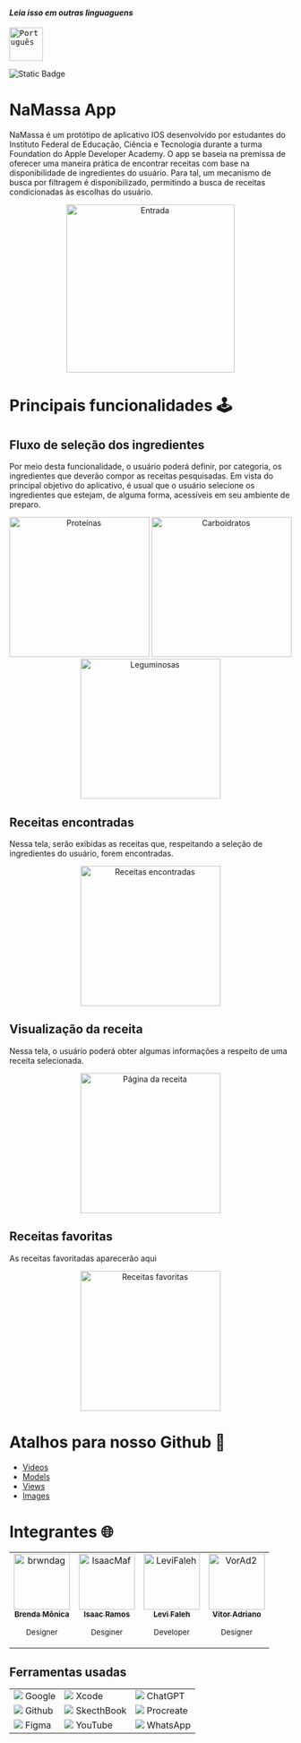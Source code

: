 #### _Leia isso em outras linguaguens_
<kbd>[<img title="Português" alt="Português" src="NamassaUtils/usaFlag.png" width="60">](NamassaUtils/Translations/READMEen.md)</kbd>


![Static Badge](https://img.shields.io/badge/Swift-5-blue?logo=Swift&logoColor=%23F05138)


# NaMassa App
  NaMassa é um protótipo de aplicativo IOS desenvolvido por estudantes do Instituto Federal de Educação, Ciência e Tecnologia durante a turma Foundation do Apple Developer Academy.
O app se baseia na premissa de oferecer uma maneira prática de encontrar receitas com base na disponibilidade de ingredientes do usuário. Para tal, um mecanismo de busca por filtragem é disponibilizado, permitindo a busca de receitas condicionadas às escolhas do usuário.

<p align="center">
  <img src="NamassaUtils/Screens/Inicializar.png" alt="Entrada" width="300"> 
</p>


# Principais funcionalidades :joystick:

## Fluxo de seleção dos ingredientes

Por meio desta funcionalidade, o usuário poderá definir, por categoria, os ingredientes que deverão compor as receitas pesquisadas. Em vista do principal objetivo do aplicativo, é usual que o usuário selecione os ingredientes que estejam, de alguma forma, acessíveis em seu ambiente de preparo.

<p align="center">
  <img src="NamassaUtils/Screens/Proteinas.png" alt="Proteínas" width="250" >
  <img src="NamassaUtils/Screens/Carboidratos.png" alt="Carboidratos" width="250">
  <img src="NamassaUtils/Screens/Leguminosas.png" alt="Leguminosas" width="250">
</p>

## Receitas encontradas

Nessa tela, serão exibidas as receitas que, respeitando a seleção de ingredientes do usuário, forem encontradas.

<p align="center">
  <img src="NamassaUtils/Screens/Encontradas.png" alt="Receitas encontradas" width="250" >
</p>

## Visualização da receita
Nessa tela, o usuário poderá obter algumas informações a respeito de uma receita selecionada.

<p align="center">
  <img src="NamassaUtils/Screens/Receita.png" alt="Página da receita" width="250" >
</p>

## Receitas favoritas
As receitas favoritadas aparecerão aqui

<p align="center">
  <img src="NamassaUtils/Screens/Favoritas.png" alt="Receitas favoritas" width="250" >
</p>

# Atalhos para nosso Github 🎯
- [Videos](NamassaUtils/Videos)
- [Models](Namassa/Models)  
- [Views](Namassa/Views)  
- [Images](NamassaUtils)

# Integrantes 🌐
<div align="center">
<table>
  <tbody>
    <tr>
      <td align="center"><a href="https://github.com/brwndag"><img src="https://avatars.githubusercontent.com/brwndag" width="100px;" alt="brwndag"/><br /><sub><b>Brenda Mônica</b>
        </a>
        <p><sub>Designer</sub></p></sub></td>
      <td align="center"><a href="https://github.com/IsaacMaf"><img src="https://avatars.githubusercontent.com/IsaacMaf" width="100px;" alt="IsaacMaf"/><br /><sub><b>Isaac Ramos</b></a>
        <p><sub>Desginer</sub></p></sub></td>
      <td align="center"><a href="https://github.com/LeviFaleh"><img src="https://avatars.githubusercontent.com/LeviFaleh" width="100px;" alt="LeviFaleh"/><br /><sub><b>Levi Faleh</b></a>
        <p><sub>Developer</sub></p></sub></td>
      <td align="center"><a href="https://github.com/VorAd2"><img src="https://avatars.githubusercontent.com/VorAd2" width="100px;" alt="VorAd2"/><br /><sub><b>Vitor Adriano</b></sub></a>
        <p><sub>Designer</sub></p></td>
    </tr>
  </tbody>
</table>
</div>

## Ferramentas usadas
|    |  |    |
|----|-------------------------|----|
| ![](NamassaUtils/google1.png) Google         | ![](NamassaUtils/XcodePequeno.png) Xcode | ![](NamassaUtils/chatgpt.png) ChatGPT |
| ![](NamassaUtils/social.png) Github           | ![](NamassaUtils/SketchBookPequeno.jpg) SkecthBook | ![](NamassaUtils/ProcreatePequeno.jpg) Procreate |
| ![](NamassaUtils/figma.png) Figma            | ![](NamassaUtils/youtube.png) YouTube | ![](NamassaUtils/bate-papo.png) WhatsApp |
